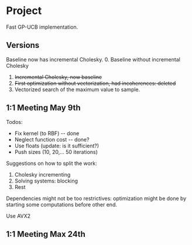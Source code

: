 # Project #
Fast GP-UCB implementation.

## Versions ##
Baseline now has incremental Cholesky.
0. Baseline without incremental Cholesky
1. ~~Incremental Cholesky, now baseline~~
2. ~~First optimization without vectorization, had incoherences: deleted~~
3. Vectorized search of the maximum value to sample.

## 1:1 Meeting May 9th ##
Todos:

- Fix kernel (to RBF) -- done
- Neglect function cost -- done?
- Use floats (update: is it sufficient?)
- Push sizes (10, 20,... 50 iterations)

Suggestions on how to split the work:
1. Cholesky incrementing
2. Solving systems: blocking
3. Rest

Dependencies might not be too restrictives: optimization might be done by starting some computations before other end.

Use AVX2

## 1:1 Meeting Max 24th ##



